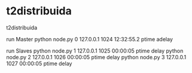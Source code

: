 # t2distribuida
t2distribuida

run Master
python node.py 0 127.0.0.1 1024 12:32:55.2 ptime adelay

run Slaves
python node.py 1 127.0.0.1 1025 00:00:05 ptime delay
python node.py 2 127.0.0.1 1026 00:00:05 ptime delay
python node.py 3 127.0.0.1 1027 00:00:05 ptime delay